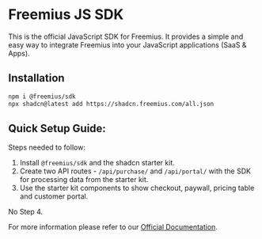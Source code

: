 # Freemius JS SDK

This is the official JavaScript SDK for Freemius. It provides a simple and easy way to integrate Freemius into your
JavaScript applications (SaaS & Apps).

## Installation

```bash
npm i @freemius/sdk
npx shadcn@latest add https://shadcn.freemius.com/all.json
```

## Quick Setup Guide:

Steps needed to follow:

1. Install `@freemius/sdk` and the shadcn starter kit.
2. Create two API routes - `/api/purchase/` and `/api/portal/` with the SDK for processing data from the starter kit.
3. Use the starter kit components to show checkout, paywall, pricing table and customer portal.

No Step 4.

For more information please refer to our [Official Documentation](http://freemius.com/help/documentation/saas-sdk/).
